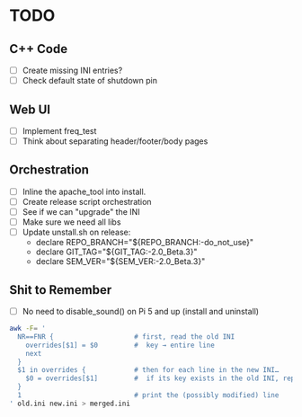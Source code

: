 # TODO

## C++ Code

- [ ] Create missing INI entries?
- [ ] Check default state of shutdown pin

## Web UI

- [ ] Implement freq_test
- [ ] Think about separating header/footer/body pages

## Orchestration

- [ ] Inline the apache_tool into install.
- [ ] Create release script orchestration
- [ ] See if we can "upgrade" the INI
- [ ] Make sure we need all libs
- [ ] Update unstall.sh on release:
    - declare REPO_BRANCH="${REPO_BRANCH:-do_not_use}"
    - declare GIT_TAG="${GIT_TAG:-2.0_Beta.3}"
    - declare SEM_VER="${SEM_VER:-2.0_Beta.3}"

## Shit to Remember

- [ ] No need to disable_sound() on Pi 5 and up (install and uninstall)

```bash
awk -F= '
  NR==FNR {                    # first, read the old INI
    overrides[$1] = $0         #  key → entire line
    next
  }
  $1 in overrides {            # then for each line in the new INI…
    $0 = overrides[$1]         #  if its key exists in the old INI, replace it
  }
  1                            # print the (possibly modified) line
' old.ini new.ini > merged.ini
```
